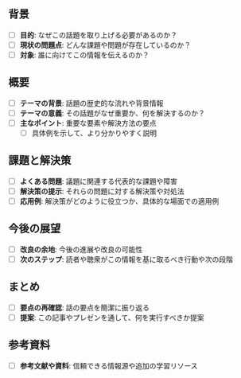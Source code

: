 ## 背景

- [ ] **目的**: なぜこの話題を取り上げる必要があるのか？
- [ ] **現状の問題点**: どんな課題や問題が存在しているのか？
- [ ] **対象**: 誰に向けてこの情報を伝えるのか？

## 概要

- [ ] **テーマの背景**: 話題の歴史的な流れや背景情報
- [ ] **テーマの意義**: その話題がなぜ重要か、何を解決するのか？
- [ ] **主なポイント**: 重要な要素や解決方法の要点
  - [ ] 具体例を示して、より分かりやすく説明

## 課題と解決策

- [ ] **よくある問題**: 議題に関連する代表的な課題や障害
- [ ] **解決策の提示**: それらの問題に対する解決策や対処法
- [ ] **応用例**: 解決策がどのように役立つか、具体的な場面での適用例

## 今後の展望

- [ ] **改良の余地**: 今後の進展や改良の可能性
- [ ] **次のステップ**: 読者や聴衆がこの情報を基に取るべき行動や次の段階

## まとめ

- [ ] **要点の再確認**: 話の要点を簡潔に振り返る
- [ ] **提案**: この記事やプレゼンを通して、何を実行すべきか提案

## 参考資料

- [ ] **参考文献や資料**: 信頼できる情報源や追加の学習リソース
